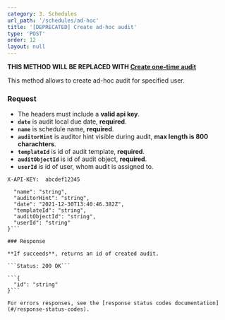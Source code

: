 ```yaml
---
category: 3. Schedules
url_path: '/schedules/ad-hoc'
title: '[DEPRECATED] Create ad-hoc audit'
type: 'POST'
order: 12
layout: null
---
```

**THIS METHOD WILL BE REPLACED WITH [Create one-time audit](#/post-audit)**

This method allows to create ad-hoc audit for specified user.

### Request
* The headers must include a **valid api key**.
* **`date`** is audit local due date, **required**.
* **`name`** is schedule name, **required**.
* **`auditorHint`** is auditor hint visible during audit, **max length is 800 charachters**.
* **`templateId`** is id of audit template, **required**.
* **`auditObjectId`** is id of audit object, **required**.
* **`userId`** is id of user, whom audit is assigned to.

```X-API-KEY:  abcdef12345```
```{
  "name": "string",
  "auditorHint": "string",
  "date": "2021-12-30T13:40:46.382Z",
  "templateId": "string",
  "auditObjectId": "string",
  "userId": "string"
}```

### Response

**If succeeds**, returns an id of created audit.

```Status: 200 OK```

```{
  "id": "string"
}```

For errors responses, see the [response status codes documentation](#/response-status-codes).
